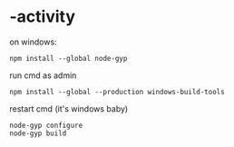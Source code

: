 # -activity

on windows:
```
npm install --global node-gyp
```
run cmd as admin
```
npm install --global --production windows-build-tools
```
restart cmd (it's windows baby)
```
node-gyp configure
node-gyp build
```
